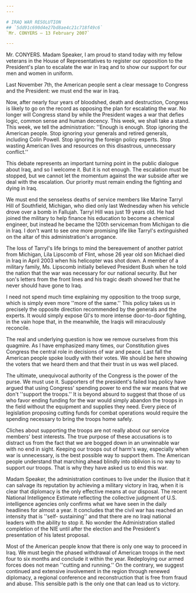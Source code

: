 ```yaml
---
---

# IRAQ WAR RESOLUTION
## `5dd91c690d4e27bd8ae4c21c718f49c6`
`Mr. CONYERS — 13 February 2007`

---
```



Mr. CONYERS. Madam Speaker, I am proud to stand today with my fellow 
veterans in the House of Representatives to register our opposition to 
the President's plan to escalate the war in Iraq and to show our 
support for our men and women in uniform.

Last November 7th, the American people sent a clear message to 
Congress and the President: we must end the war in Iraq.

Now, after nearly four years of bloodshed, death and destruction, 
Congress is likely to go on the record as opposing the plan for 
escalating the war. No longer will Congress stand by while the 
President wages a war that defies logic, common sense and human 
decency. This week, we shall take a stand. This week, we tell the 
administration: ''Enough is enough. Stop ignoring the American people. 
Stop ignoring your generals and retired generals, including Colin 
Powell. Stop ignoring the foreign policy experts. Stop wasting American 
lives and resources on this disastrous, unnecessary conflict.''

This debate represents an important turning point in the public 
dialogue about Iraq, and so I welcome it. But it is not enough. The 
escalation must be stopped, but we cannot let the momentum against the 
war subside after we deal with the escalation. Our priority must remain 
ending the fighting and dying in Iraq.

We must end the senseless deaths of service members like Marine 
Tarryl Hill of Southfield, Michigan, who died only last Wednesday when 
his vehicle drove over a bomb in Fallujah. Tarryl Hill was just 19 
years old. He had joined the military to help finance his education to 
become a chemical engineer, but instead he became the 120th serviceman 
from Michigan to die in Iraq. I don't want to see one more promising 
life like Tarryl's extinguished on the altar of this administration's 
arrogance.

The loss of Tarryl's life brings to mind the bereavement of another 
patriot from Michigan, Lila Lipscomb of Flint, whose 26 year old son 
Michael died in Iraq in April 2003 when his helicopter was shot down. A 
member of a military family, Ms. Lipscomb initially believed President 
Bush when he told the nation that the war was necessary for our 
national security. But her son's letters from the front lines and his 
tragic death showed her that he never should have gone to Iraq.

I need not spend much time explaining my opposition to the troop 
surge, which is simply even more ''more of the same.'' This policy 
takes us in precisely the opposite direction recommended by the 
generals and the experts. It would simply expose GI's to more intense 
door-to-door fighting, in the vain hope that, in the meanwhile, the 
Iraqis will miraculously reconcile.

The real and underlying question is how we remove ourselves from this 
quagmire. As I have emphasized many times, our Constitution gives 
Congress the central role in decisions of war and peace. Last fall the 
American people spoke loudly with their votes. We should be here 
showing the voters that we heard them and that their trust in us was 
well placed.

The ultimate, unequivocal authority of the Congress is the power of 
the purse. We must use it. Supporters of the president's failed Iraq 
policy have argued that using Congress' spending power to end the war 
means that we don't ''support the troops.'' It is beyond absurd to 
suggest that those of us who favor ending funding for the war would 
simply abandon the troops in the field without the equipment and 
supplies they need. Every piece of legislation proposing cutting funds 
for combat operations would require the spending necessary to bring the 
troops home safely.

Cliches about supporting the troops are not really about our service 
members' best interests. The true purpose of these accusations is to 
distract us from the fact that we are bogged down in an unwinnable war 
with no end in sight. Keeping our troops out of harm's way, especially 
when war is unnecessary, is the best possible way to support them. The 
American people understand that marching ahead blindly into oblivion is 
no way to support our troops. That is why they have asked us to end 
this war.

Madam Speaker, the administration continues to live under the 
illusion that it can salvage its reputation by achieving a military 
victory in Iraq, when it is clear that diplomacy is the only effective 
means at our disposal. The recent National Intelligence Estimate 
reflecting the collective judgment of U.S. intelligence agencies only 
confirms what we have seen in the daily headlines for almost a year. It 
concludes that the civil war has reached an intensity that is ''self-
sustaining'' and that there are no Iraqi national leaders with the 
ability to stop it. No wonder the Administration stalled completion of 
the NIE until after the election and the President's presentation of 
his latest proposal.

Most of the American people know that there is only one way to 
proceed in Iraq. We must begin the phased withdrawal of American troops 
in the next four to six months and conclude it within the year. 
Redeploying our armed forces does not mean ''cutting and running.'' On 
the contrary, we suggest continued and extensive involvement in the 
region through renewed diplomacy, a regional conference and 
reconstruction that is free from fraud and abuse. This sensible path is 
the only one that can lead us to victory.